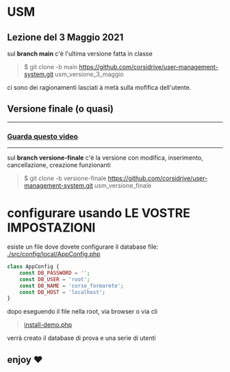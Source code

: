 # USM


## Lezione del 3 Maggio 2021
sul **branch main** c'è l'ultima versione fatta in classe

> $ git clone -b main https://github.com/corsidrive/user-management-system.git usm_versione_3_maggio

ci sono dei ragionamenti lasciati à metà sulla mofifica dell'utente.


## Versione finale (o quasi)

---
### [Guarda questo video](https://drive.google.com/file/d/1_NqRP3Y1pAP4IfarFZD4M4lSYTiGNTZ-/view) 


---

sul **branch versione-finale** c'è la versione con modifica, inserimento, cancellazione, creazione funzionanti

> $ git clone -b versione-finale https://github.com/corsidrive/user-management-system.git usm_versione_finale


# configurare usando LE VOSTRE IMPOSTAZIONI  

esiste un file dove dovete configurare il database 
file: [./src/config/local/AppConfig.php](./src/config/local/AppConfig.php)

```php
class AppConfig {
    const DB_PASSWORD = '';
    const DB_USER = 'root';
    const DB_NAME = 'corso_formarete';
    const DB_HOST = 'localhost';
}
```

dopo eseguendo il file nella root, via browser o via cli

> [install-demo.php](https://github.com/corsidrive/user-management-system/blob/versione-finale/install-demo.php) 

verrà creato il database di prova e una serie di utenti



## enjoy ❤


